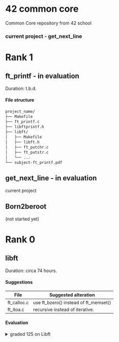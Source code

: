 # 42 common core
Common Core repository from 42 school

### current project - get_next_line

# Rank 1
## ft_printf - in evaluation
Duration: t.b.d.

#### File structure
```
project_name/
├── Makefile
├── ft_printf.c
├── libftprintf.h
├── libft/
│   ├── Makefile
│   ├── libft.h
│   ├── ft_putchr.c
│   ├── ft_putstr.c
│   └── ...
└── subject-ft_printf.pdf
```
## get_next_line - in evaluation
current project

## Born2beroot
(not started yet)

# Rank 0
## libft 
Duration: circa 74 hours.

#### Suggestions
   File   | Suggested alteration
|----|---|
 ft_calloc.c | use ft_bzero() instead of ft_memset()
 ft_itoa.c   | recursive instead of iterative.

#### Evaluation
<details>
  <summary>graded 125 on Libft</summary>

```
initial_errors:
test_ft_isalpha: OK    | test_ft_isdigit: OK   | test_ft_isalnum: OK
test_ft_isascii: OK    | test_ft_isprint: OK   | test_ft_strlen: OK
test_ft_memset: OK     | test_ft_bzero: OK     | test_ft_memcpy: OK
test_ft_memmove: OK    | test_ft_strlcpy: OK   | test_ft_strlcat: OK
test_ft_toupper: OK    | test_ft_tolower: OK   | test_ft_strchr: OK
test_ft_strrchr: OK    | test_ft_strncmp: OK   | test_ft_memchr: OK
test_ft_memcmp: OK     | test_ft_strnstr: OK   | test_ft_atoi: OK
test_ft_calloc: OK     | test_ft_strdup: OK    | test_ft_substr: OK
test_ft_strjoin: OK    | test_ft_strtrim: OK   | test_ft_split: OK
test_ft_itoa: OK       | test_ft_strmapi: OK   | test_ft_striteri: OK
test_ft_putchar_fd: OK | test_ft_putstr_fd: OK
test_ft_putendl_fd: OK | test_ft_putnbr_fd: OK
bonus: 9/9 functions correct
```

<picture>
  <img alt="Shows success. 125 out of 100." src=evaluation-libft.png>
</picture><br>
</details>
